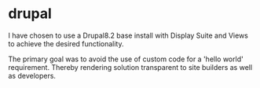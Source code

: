 # drupal

I have chosen to use a Drupal8.2 base install with Display Suite and Views to achieve the desired functionality.

The primary goal was to avoid the use of custom code for a 'hello world' requirement. Thereby rendering solution transparent to site builders as well as developers.